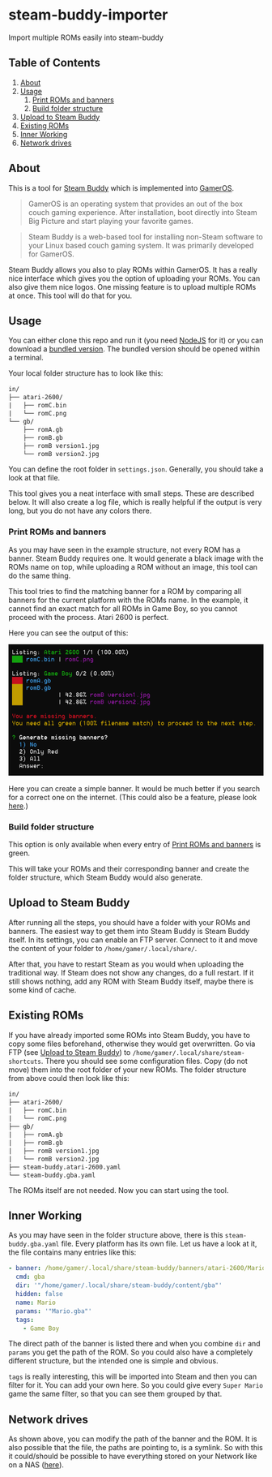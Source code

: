 # steam-buddy-importer

Import multiple ROMs easily into steam-buddy

## Table of Contents

1. [About](#about)
2. [Usage](#usage)
   1. [Print ROMs and banners](#print-roms-and-banners)
   2. [Build folder structure](#build-folder-structure)
3. [Upload to Steam Buddy](#upload-to-steam-buddy)
4. [Existing ROMs](#existing-roms)
5. [Inner Working](#inner-working)
6. [Network drives](#network-drives)

## About

This is a tool for [Steam Buddy](https://github.com/gamer-os/steam-buddy) which is implemented into [GamerOS](https://gamer-os.github.io/).

> GamerOS is an operating system that provides an out of the box couch gaming experience. After installation, boot directly into Steam Big Picture and start playing your favorite games.

> Steam Buddy is a web-based tool for installing non-Steam software to your Linux based couch gaming system. It was primarily developed for GamerOS.

Steam Buddy allows you also to play ROMs within GamerOS. It has a really nice interface which gives you the option of uploading your ROMs. You can also give them nice logos. One missing feature is to upload multiple ROMs at once. This tool will do that for you.

## Usage

You can either clone this repo and run it (you need [NodeJS](https://nodejs.org/) for it) or you can download a [bundled version](https://github.com/Cosmoledo/steam-buddy-importer/releases). The bundled version should be opened within a terminal.

Your local folder structure has to look like this:

```plaintext
in/
├── atari-2600/
|   ├── romC.bin
|   └── romC.png
└── gb/
    ├── romA.gb
    ├── romB.gb
    ├── romB version1.jpg
    └── romB version2.jpg
```

You can define the root folder in `settings.json`. Generally, you should take a look at that file.

This tool gives you a neat interface with small steps. These are described below. It will also create a log file, which is really helpful if the output is very long, but you do not have any colors there.

### Print ROMs and banners

As you may have seen in the example structure, not every ROM has a banner. Steam Buddy requires one. It would generate a black image with the ROMs name on top, while uploading a ROM without an image, this tool can do the same thing.

This tool tries to find the matching banner for a ROM by comparing all banners for the current platform with the ROMs name. In the example, it cannot find an exact match for all ROMs in Game Boy, so you cannot proceed with the process. Atari 2600 is perfect.

Here you can see the output of this:

![Output of print-roms-and-banners](./images/print-roms-and-banners.png)

Here you can create a simple banner. It would be much better if you search for a correct one on the internet. (This could also be a feature, please look [here](https://github.com/Cosmoledo/steam-buddy-importer/issues/1).)

### Build folder structure

This option is only available when every entry of [Print ROMs and banners](#print-roms-and-banners) is green.

This will take your ROMs and their corresponding banner and create the folder structure, which Steam Buddy would also generate.

## Upload to Steam Buddy

After running all the steps, you should have a folder with your ROMs and banners. The easiest way to get them into Steam Buddy is Steam Buddy itself. In its settings, you can enable an FTP server. Connect to it and move the content of your folder to `/home/gamer/.local/share/`.

After that, you have to restart Steam as you would when uploading the traditional way. If Steam does not show any changes, do a full restart. If it still shows nothing, add any ROM with Steam Buddy itself, maybe there is some kind of cache.

## Existing ROMs

If you have already imported some ROMs into Steam Buddy, you have to copy some files beforehand, otherwise they would get overwritten. Go via FTP (see [Upload to Steam Buddy](#upload-to-steam-buddy)) to `/home/gamer/.local/share/steam-shortcuts`. There you should see some configuration files. Copy (do not move) them into the root folder of your new ROMs. The folder structure from above could then look like this:

```plaintext
in/
├── atari-2600/
|   ├── romC.bin
|   └── romC.png
├── gb/
|   ├── romA.gb
|   ├── romB.gb
|   ├── romB version1.jpg
|   └── romB version2.jpg
├── steam-buddy.atari-2600.yaml
└── steam-buddy.gba.yaml
```

The ROMs itself are not needed. Now you can start using the tool.

## Inner Working

As you may have seen in the folder structure above, there is this `steam-buddy.gba.yaml` file. Every platform has its own file. Let us have a look at it, the file contains many entries like this:

```yaml
- banner: /home/gamer/.local/share/steam-buddy/banners/atari-2600/Mario.png
  cmd: gba
  dir: '"/home/gamer/.local/share/steam-buddy/content/gba"'
  hidden: false
  name: Mario
  params: '"Mario.gba"'
  tags:
    - Game Boy
```

The direct path of the banner is listed there and when you combine `dir` and `params` you get the path of the ROM. So you could also have a completely different structure, but the intended one is simple and obvious.

`tags` is really interesting, this will be imported into Steam and then you can filter for it. You can add your own here. So you could give every `Super Mario` game the same filter, so that you can see them grouped by that.

## Network drives

As shown above, you can modify the path of the banner and the ROM. It is also possible that the file, the paths are pointing to, is a symlink. So with this it could/should be possible to have everything stored on your Network like on a NAS ([here](https://github.com/Cosmoledo/steam-buddy-importer/issues/2)).

